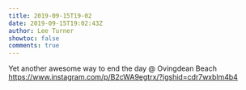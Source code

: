```yaml
---
title: 2019-09-15T19-02
date: 2019-09-15T19:02:43Z
author: Lee Turner
showtoc: false
comments: true
---
```


Yet another awesome way to end the day @ Ovingdean Beach https://www.instagram.com/p/B2cWA9egtrx/?igshid=cdr7wxblm4b4

